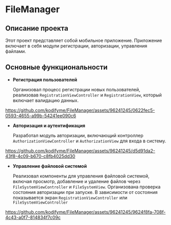 # FileManager

## Описание проекта
Этот проект представляет собой мобильное приложение. Приложение включает в себя модули регистрации, авторизации, управления файлами.

## Основные функциональности
- **Регистрация пользователей**

  Организовал процесс регистрации новых пользователей, реализовав `RegistrationViewController` и `RegistrationView`, который включает валидацию данных.

https://github.com/kodifyme/FileManager/assets/96241245/0622fec5-0593-4655-a99b-54241ee090c6

- **Авторизация и аутентификация**

  Разработал модуль авторизации, включающий контроллер `AuthorizationViewController` и `AuthorizationView` для входа в систему.

https://github.com/kodifyme/FileManager/assets/96241245/d5d91da2-43f8-4c09-b670-c8fb4025dd30

- **Управление файловой системой**

  Реализовал компоненты для управления файловой системой, включая просмотр, добавление и удаление файлов через `FileSystemViewController` и `FileSystemView`.
  Организована проверка состояния авторизации при запуске. В зависимости от состояния показывается экран `RegistrationViewController` или `FileSystemViewController`

https://github.com/kodifyme/FileManager/assets/96241245/9624f8fa-708f-4c43-a0f7-814834f7c09c
